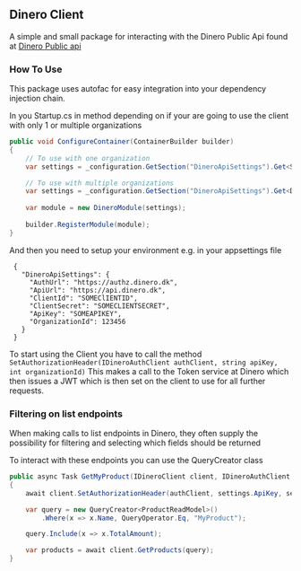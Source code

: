 ## Dinero Client

A simple and small package for interacting with the Dinero Public Api found at [Dinero Public api](https://api.dinero.dk)

### How To Use

This package uses autofac for easy integration into your dependency injection chain. 

In you Startup.cs in method depending on if your are going to use the client with only 1 or multiple organizations
``` cs
public void ConfigureContainer(ContainerBuilder builder)
{
    // To use with one organization
    var settings = _configuration.GetSection("DineroApiSettings").Get<SingleDineroAccountApiSettings>();

    // To use with multiple organizations
    var settings = _configuration.GetSection("DineroApiSettings").Get<DineroApiSettings>();
    
    var module = new DineroModule(settings);
    
    builder.RegisterModule(module);
}
```

And then you need to setup your environment e.g. in your appsettings file
```
 {
   "DineroApiSettings": {
     "AuthUrl": "https://authz.dinero.dk",
     "ApiUrl": "https://api.dinero.dk",
     "ClientId": "SOMEClIENTID",
     "ClientSecret": "SOMECLIENTSECRET",
     "ApiKey": "SOMEAPIKEY",
     "OrganizationId": 123456 
   }
 }
```

To start using the Client you have to call the method `SetAuthorizationHeader(IDineroAuthClient authClient, string apiKey, int organizationId)`
This makes a call to the Token service at Dinero which then issues a JWT which is then set on the client to use for all further requests.

### Filtering on list endpoints
When making calls to list endpoints in Dinero, they often supply the possibility for filtering and selecting which fields should be returned

To interact with these endpoints you can use the QueryCreator class

``` cs
public async Task GetMyProduct(IDineroClient client, IDineroAuthClient authClient, SingleDineroAccountApiSettings settings)
{
    await client.SetAuthorizationHeader(authClient, settings.ApiKey, settings.OrganizationId);

    var query = new QueryCreator<ProductReadModel>()
        .Where(x => x.Name, QueryOperator.Eq, "MyProduct");

    query.Include(x => x.TotalAmount);

    var products = await client.GetProducts(query);
}
```